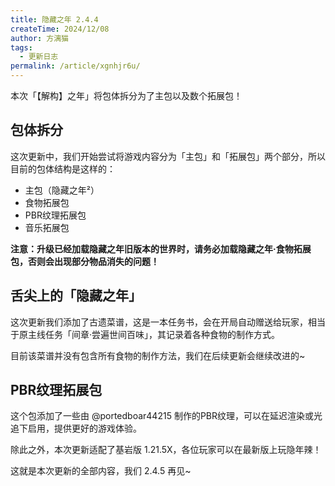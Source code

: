 ```yaml
---
title: 隐藏之年 2.4.4
createTime: 2024/12/08
author: 方漓猫
tags:
  - 更新日志
permalink: /article/xgnhjr6u/
---
```

本次「【解构】之年」将包体拆分为了主包以及数个拓展包！

<!-- more -->

## 包体拆分
这次更新中，我们开始尝试将游戏内容分为「主包」和「拓展包」两个部分，所以目前的包体结构是这样的：

- 主包（隐藏之年²）
- 食物拓展包
- PBR纹理拓展包
- 音乐拓展包

**注意：升级已经加载隐藏之年旧版本的世界时，请务必加载隐藏之年·食物拓展包，否则会出现部分物品消失的问题！**

## 舌尖上的「隐藏之年」
这次更新我们添加了古遗菜谱，这是一本任务书，会在开局自动赠送给玩家，相当于原主线任务「间章·尝遍世间百味」，其记录着各种食物的制作方式。

目前该菜谱并没有包含所有食物的制作方法，我们在后续更新会继续改进的~

## PBR纹理拓展包
这个包添加了一些由 @portedboar44215 制作的PBR纹理，可以在延迟渲染或光追下启用，提供更好的游戏体验。

除此之外，本次更新适配了基岩版 1.21.5X，各位玩家可以在最新版上玩隐年辣！

这就是本次更新的全部内容，我们 2.4.5 再见~